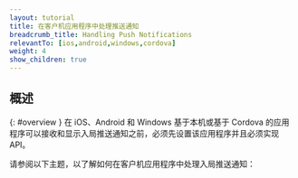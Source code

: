 ```yaml
---
layout: tutorial
title: 在客户机应用程序中处理推送通知
breadcrumb_title: Handling Push Notifications
relevantTo: [ios,android,windows,cordova]
weight: 4
show_children: true
---
```

<!-- NLS_CHARSET=UTF-8 -->
## 概述
{: #overview }
在 iOS、Android 和 Windows 基于本机或基于 Cordova 的应用程序可以接收和显示入局推送通知之前，必须先设置该应用程序并且必须实现 API。

请参阅以下主题，以了解如何在客户机应用程序中处理入局推送通知： 
